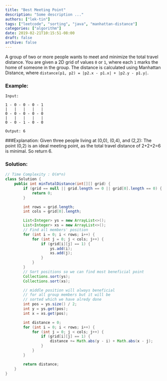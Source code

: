 ```yaml
---
title: "Best Meeting Point"
description: "Some description ..."
authors: ["lek-tin"]
tags: ["leetcode", "sorting", "java", "manhattan-distance"]
categories: ["algorithm"]
date: 2019-02-21T10:15:51-08:00
draft: false
archive: false
---
```

A group of two or more people wants to meet and minimize the total travel distance. You are given a 2D grid of values `0` or `1`, where each `1` marks the home of someone in the group. The distance is calculated using Manhattan Distance, where `distance(p1, p2) = |p2.x - p1.x| + |p2.y - p1.y|`.

### Example:
```
Input:

1 - 0 - 0 - 0 - 1
|   |   |   |   |
0 - 0 - 0 - 0 - 0
|   |   |   |   |
0 - 0 - 1 - 0 - 0

Output: 6
```
###Explanation:
Given three people living at (0,0), (0,4), and (2,2): The point (0,2) is an ideal meeting point, as the total travel distance of 2+2+2=6 is minimal. So return 6.

### Solution:
```java
// Time Complexity : O(m*n)
class Solution {
    public int minTotalDistance(int[][] grid) {
        if (grid == null || grid.length == 0 || grid[0].length == 0) {
            return 0;
        }

        int rows = grid.length;
        int cols = grid[0].length;

        List<Integer> ys = new ArrayList<>();
        List<Integer> xs = new ArrayList<>();
        // Find all members' position
        for (int i = 0; i < rows; i++) {
            for (int j = 0; j < cols; j++) {
                if (grid[i][j] == 1) {
                    ys.add(i);
                    xs.add(j);
                }
            }
        }
        // Sort positions so we can find most beneficial point
        Collections.sort(ys);
        Collections.sort(xs);

        // middle position will always beneficial
        // for all group members but it will be
        // sorted which we have alredy done
        int pos = ys.size() / 2;
        int y = ys.get(pos);
        int x = xs.get(pos);

        int distance = 0;
        for (int i = 0; i < rows; i++) {
            for (int j = 0; j < cols; j++) {
                if (grid[i][j] == 1) {
                    distance += Math.abs(y - i) + Math.abs(x - j);
                }
            }
        }

        return distance;
    }
}
```